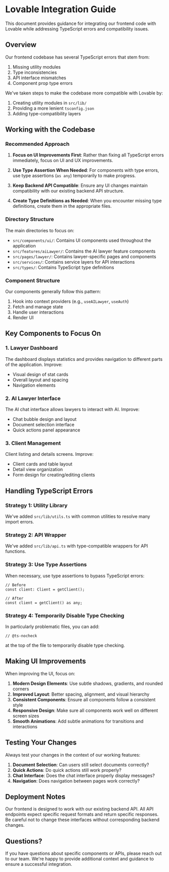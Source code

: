 # Lovable Integration Guide

This document provides guidance for integrating our frontend code with Lovable while addressing TypeScript errors and compatibility issues.

## Overview

Our frontend codebase has several TypeScript errors that stem from:

1. Missing utility modules
2. Type inconsistencies
3. API interface mismatches
4. Component prop type errors

We've taken steps to make the codebase more compatible with Lovable by:

1. Creating utility modules in `src/lib/`
2. Providing a more lenient `tsconfig.json`
3. Adding type-compatibility layers

## Working with the Codebase

### Recommended Approach

1. **Focus on UI Improvements First**: Rather than fixing all TypeScript errors immediately, focus on UI and UX improvements.

2. **Use Type Assertion When Needed**: For components with type errors, use type assertions (`as any`) temporarily to make progress.

3. **Keep Backend API Compatible**: Ensure any UI changes maintain compatibility with our existing backend API structure.

4. **Create Type Definitions as Needed**: When you encounter missing type definitions, create them in the appropriate files.

### Directory Structure

The main directories to focus on:

- `src/components/ui/`: Contains UI components used throughout the application
- `src/features/aiLawyer/`: Contains the AI lawyer feature components
- `src/pages/lawyer/`: Contains lawyer-specific pages and components
- `src/services/`: Contains service layers for API interactions
- `src/types/`: Contains TypeScript type definitions

### Component Structure

Our components generally follow this pattern:

1. Hook into context providers (e.g., `useAILawyer`, `useAuth`)
2. Fetch and manage state
3. Handle user interactions
4. Render UI

## Key Components to Focus On

### 1. Lawyer Dashboard

The dashboard displays statistics and provides navigation to different parts of the application. Improve:

- Visual design of stat cards
- Overall layout and spacing
- Navigation elements

### 2. AI Lawyer Interface

The AI chat interface allows lawyers to interact with AI. Improve:

- Chat bubble design and layout
- Document selection interface
- Quick actions panel appearance

### 3. Client Management

Client listing and details screens. Improve:

- Client cards and table layout
- Detail view organization
- Form design for creating/editing clients

## Handling TypeScript Errors

### Strategy 1: Utility Library

We've added `src/lib/utils.ts` with common utilities to resolve many import errors.

### Strategy 2: API Wrapper

We've added `src/lib/api.ts` with type-compatible wrappers for API functions.

### Strategy 3: Use Type Assertions

When necessary, use type assertions to bypass TypeScript errors:

```tsx
// Before
const client: Client = getClient();

// After
const client = getClient() as any;
```

### Strategy 4: Temporarily Disable Type Checking

In particularly problematic files, you can add:

```tsx
// @ts-nocheck
```

at the top of the file to temporarily disable type checking.

## Making UI Improvements

When improving the UI, focus on:

1. **Modern Design Elements**: Use subtle shadows, gradients, and rounded corners
2. **Improved Layout**: Better spacing, alignment, and visual hierarchy
3. **Consistent Components**: Ensure all components follow a consistent style
4. **Responsive Design**: Make sure all components work well on different screen sizes
5. **Smooth Animations**: Add subtle animations for transitions and interactions

## Testing Your Changes

Always test your changes in the context of our working features:

1. **Document Selection**: Can users still select documents correctly?
2. **Quick Actions**: Do quick actions still work properly?
3. **Chat Interface**: Does the chat interface properly display messages?
4. **Navigation**: Does navigation between pages work correctly?

## Deployment Notes

Our frontend is designed to work with our existing backend API. All API endpoints expect specific request formats and return specific responses. Be careful not to change these interfaces without corresponding backend changes.

## Questions?

If you have questions about specific components or APIs, please reach out to our team. We're happy to provide additional context and guidance to ensure a successful integration. 